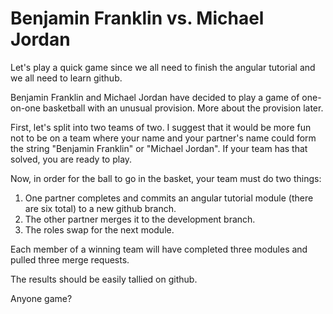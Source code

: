# Benjamin Franklin vs. Michael Jordan

Let's play a quick game since we all need to finish the angular tutorial and we all need to learn github.

Benjamin Franklin and Michael Jordan have decided to play a game of one-on-one basketball with an unusual provision. More about the provision later.

First, let's split into two teams of two. I suggest that it would be more fun not to be on a team where your name and your partner's name could form the string "Benjamin Franklin" or "Michael Jordan". If your team has that solved, you are ready to play.

Now, in order for the ball to go in the basket, your team must do two things:

1. One partner completes and commits an angular tutorial module (there are six total) to a new github branch.
2. The other partner merges it to the development branch.
3. The roles swap for the next module.

Each member of a winning team will have completed three modules and pulled three merge requests.

The results should be easily tallied on github.

Anyone game?
